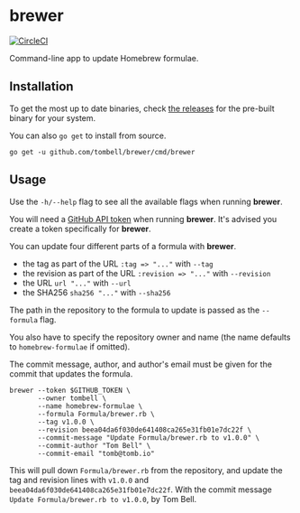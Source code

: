 # brewer

[![CircleCI](https://circleci.com/gh/tombell/brewer/tree/master.svg?style=svg)](https://circleci.com/gh/tombell/brewer/tree/master)

Command-line app to update Homebrew formulae.

## Installation

To get the most up to date binaries, check [the releases][releases] for the
pre-built binary for your system.

You can also `go get` to install from source.

    go get -u github.com/tombell/brewer/cmd/brewer

[releases]: https://github.com/tombell/brewer/releases

## Usage

Use the `-h/--help` flag to see all the available flags when running **brewer**.

You will need a [GitHub API token][api-token] when running **brewer**. It's
advised you create a token specifically for **brewer**.

[api-token]: https://github.com/settings/tokens


You can update four different parts of a formula with **brewer**.

- the tag as part of the URL `:tag => "..."` with `--tag`
- the revision as part of the URL `:revision => "..."` with `--revision`
- the URL `url "..."` with `--url`
- the SHA256 `sha256 "..."` with `--sha256`

The path in the repository to the formula to update is passed as the `--formula`
flag.

You also have to specify the repository owner and name (the name defaults to
`homebrew-formulae` if omitted).

The commit message, author, and author's email must be given for the commit that
updates the formula.

    brewer --token $GITHUB_TOKEN \
           --owner tombell \
           --name homebrew-formulae \
           --formula Formula/brewer.rb \
           --tag v1.0.0 \
           --revision beea04da6f030de641408ca265e31fb01e7dc22f \
           --commit-message "Update Formula/brewer.rb to v1.0.0" \
           --commit-author "Tom Bell" \
           --commit-email "tomb@tomb.io"

This will pull down `Formula/brewer.rb` from the repository, and update the tag
and revision lines with `v1.0.0` and `beea04da6f030de641408ca265e31fb01e7dc22f`.
With the commit message `Update Formula/brewer.rb to v1.0.0`, by Tom Bell.
